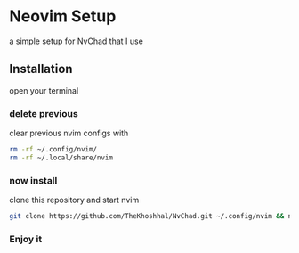 # Neovim Setup
a simple setup for NvChad that I use

## Installation
open your terminal

### delete previous
clear previous nvim configs with
```bash
rm -rf ~/.config/nvim/
rm -rf ~/.local/share/nvim
```

### now install
clone this repository and start nvim

```bash
git clone https://github.com/TheKhoshhal/NvChad.git ~/.config/nvim && nvim
```

### Enjoy it
